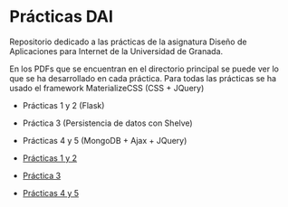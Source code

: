 # Prácticas DAI
Repositorio dedicado a las prácticas de la asignatura Diseño de Aplicaciones para Internet de la Universidad de Granada.

En los PDFs que se encuentran en el directorio principal se puede ver lo que se ha desarrollado en cada práctica.
Para todas las prácticas se ha usado el framework MaterializeCSS (CSS + JQuery)

- Prácticas 1 y 2 (Flask)
- Práctica 3 (Persistencia de datos con Shelve)
- Prácticas 4 y 5 (MongoDB + Ajax + JQuery)

 
- [Prácticas 1 y 2](https://github.com/ajpelaez/DAI/tree/master/practica1-2)
- [Práctica 3](https://github.com/ajpelaez/DAI/tree/master/practica3)
- [Prácticas 4 y 5](https://github.com/ajpelaez/DAI/tree/master/practica4-5)


